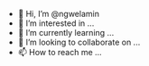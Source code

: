 - 👋 Hi, I’m @ngwelamin
- 👀 I’m interested in ...
- 🌱 I’m currently learning ...
- 💞️ I’m looking to collaborate on ...
- 📫 How to reach me ...

<!---
ngwelamin/ngwelamin is a ✨ special ✨ repository because its `README.md` (this file) appears on your GitHub profile.
You can click the Preview link to take a look at your changes.
--->
